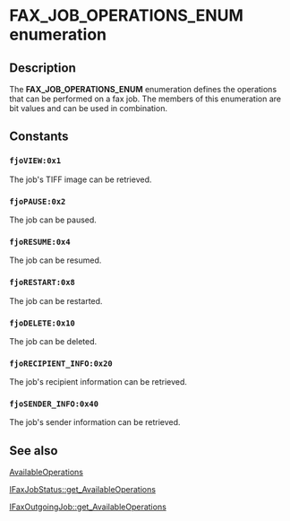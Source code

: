 # FAX_JOB_OPERATIONS_ENUM enumeration

## Description

The **FAX_JOB_OPERATIONS_ENUM** enumeration defines the operations that can be performed on a fax job. The members of this enumeration are bit values and can be used in combination.

## Constants

### `fjoVIEW:0x1`

The job's TIFF image can be retrieved.

### `fjoPAUSE:0x2`

The job can be paused.

### `fjoRESUME:0x4`

The job can be resumed.

### `fjoRESTART:0x8`

The job can be restarted.

### `fjoDELETE:0x10`

The job can be deleted.

### `fjoRECIPIENT_INFO:0x20`

The job's recipient information can be retrieved.

### `fjoSENDER_INFO:0x40`

The job's sender information can be retrieved.

## See also

[AvailableOperations](https://learn.microsoft.com/previous-versions/windows/desktop/fax/-mfax-faxincomingjob-availableoperations)

[IFaxJobStatus::get_AvailableOperations](https://learn.microsoft.com/previous-versions/windows/desktop/fax/-mfax-faxjobstatus-availableoperations-vb)

[IFaxOutgoingJob::get_AvailableOperations](https://learn.microsoft.com/previous-versions/windows/desktop/fax/-mfax-faxoutgoingjob-availableoperations-vb)